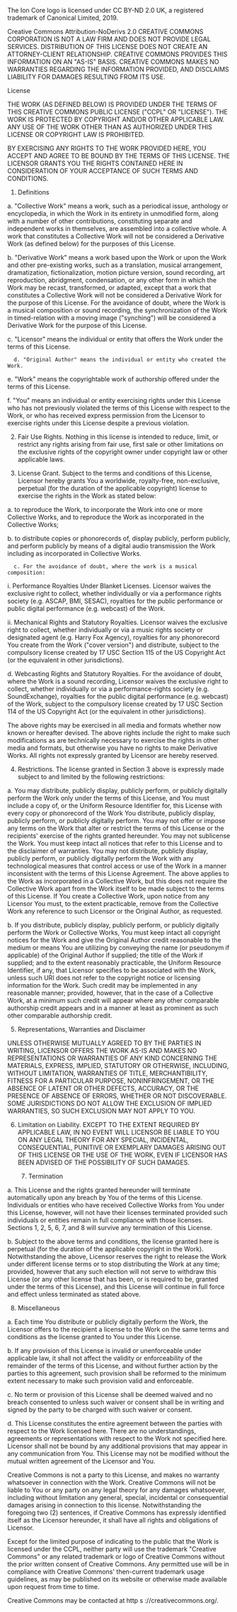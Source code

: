 The Ion Core logo is licensed under CC BY-ND 2.0 UK,
a registered trademark of Canonical Limited, 2019.

Creative Commons Attribution-NoDerivs 2.0 CREATIVE COMMONS CORPORATION IS
NOT A LAW FIRM AND DOES NOT PROVIDE LEGAL SERVICES. DISTRIBUTION OF THIS LICENSE
DOES NOT CREATE AN ATTORNEY-CLIENT RELATIONSHIP. CREATIVE COMMONS PROVIDES
THIS INFORMATION ON AN "AS-IS" BASIS. CREATIVE COMMONS MAKES NO WARRANTIES
REGARDING THE INFORMATION PROVIDED, AND DISCLAIMS LIABILITY FOR DAMAGES RESULTING
FROM ITS USE.

License

THE WORK (AS DEFINED BELOW) IS PROVIDED UNDER THE TERMS OF THIS CREATIVE COMMONS
PUBLIC LICENSE ("CCPL" OR "LICENSE"). THE WORK IS PROTECTED BY COPYRIGHT AND/OR
OTHER APPLICABLE LAW. ANY USE OF THE WORK OTHER THAN AS AUTHORIZED UNDER THIS
LICENSE OR COPYRIGHT LAW IS PROHIBITED.

BY EXERCISING ANY RIGHTS TO THE WORK PROVIDED HERE, YOU ACCEPT AND AGREE TO
BE BOUND BY THE TERMS OF THIS LICENSE. THE LICENSOR GRANTS YOU THE RIGHTS
CONTAINED HERE IN CONSIDERATION OF YOUR ACCEPTANCE OF SUCH TERMS AND CONDITIONS.

   1. Definitions

a. "Collective Work" means a work, such as a periodical issue, anthology or
encyclopedia, in which the Work in its entirety in unmodified form, along
with a number of other contributions, constituting separate and independent
works in themselves, are assembled into a collective whole. A work that constitutes
a Collective Work will not be considered a Derivative Work (as defined below)
for the purposes of this License.

b. "Derivative Work" means a work based upon the Work or upon the Work and
other pre-existing works, such as a translation, musical arrangement, dramatization,
fictionalization, motion picture version, sound recording, art reproduction,
abridgment, condensation, or any other form in which the Work may be recast,
transformed, or adapted, except that a work that constitutes a Collective
Work will not be considered a Derivative Work for the purpose of this License.
For the avoidance of doubt, where the Work is a musical composition or sound
recording, the synchronization of the Work in timed-relation with a moving
image ("synching") will be considered a Derivative Work for the purpose of
this License.

c. "Licensor" means the individual or entity that offers the Work under the
terms of this License.

      d. "Original Author" means the individual or entity who created the Work.

e. "Work" means the copyrightable work of authorship offered under the terms
of this License.

f. "You" means an individual or entity exercising rights under this License
who has not previously violated the terms of this License with respect to
the Work, or who has received express permission from the Licensor to exercise
rights under this License despite a previous violation.

2. Fair Use Rights. Nothing in this license is intended to reduce, limit,
or restrict any rights arising from fair use, first sale or other limitations
on the exclusive rights of the copyright owner under copyright law or other
applicable laws.

3. License Grant. Subject to the terms and conditions of this License, Licensor
hereby grants You a worldwide, royalty-free, non-exclusive, perpetual (for
the duration of the applicable copyright) license to exercise the rights in
the Work as stated below:

a. to reproduce the Work, to incorporate the Work into one or more Collective
Works, and to reproduce the Work as incorporated in the Collective Works;

b. to distribute copies or phonorecords of, display publicly, perform publicly,
and perform publicly by means of a digital audio transmission the Work including
as incorporated in Collective Works.

      c. For the avoidance of doubt, where the work is a musical composition:

i. Performance Royalties Under Blanket Licenses. Licensor waives the exclusive
right to collect, whether individually or via a performance rights society
(e.g. ASCAP, BMI, SESAC), royalties for the public performance or public digital
performance (e.g. webcast) of the Work.

ii. Mechanical Rights and Statutory Royalties. Licensor waives the exclusive
right to collect, whether individually or via a music rights society or designated
agent (e.g. Harry Fox Agency), royalties for any phonorecord You create from
the Work ("cover version") and distribute, subject to the compulsory license
created by 17 USC Section 115 of the US Copyright Act (or the equivalent in
other jurisdictions).

d. Webcasting Rights and Statutory Royalties. For the avoidance of doubt,
where the Work is a sound recording, Licensor waives the exclusive right to
collect, whether individually or via a performance-rights society (e.g. SoundExchange),
royalties for the public digital performance (e.g. webcast) of the Work, subject
to the compulsory license created by 17 USC Section 114 of the US Copyright
Act (or the equivalent in other jurisdictions).



The above rights may be exercised in all media and formats whether now known
or hereafter devised. The above rights include the right to make such modifications
as are technically necessary to exercise the rights in other media and formats,
but otherwise you have no rights to make Derivative Works. All rights not
expressly granted by Licensor are hereby reserved.

4. Restrictions. The license granted in Section 3 above is expressly made
subject to and limited by the following restrictions:

a. You may distribute, publicly display, publicly perform, or publicly digitally
perform the Work only under the terms of this License, and You must include
a copy of, or the Uniform Resource Identifier for, this License with every
copy or phonorecord of the Work You distribute, publicly display, publicly
perform, or publicly digitally perform. You may not offer or impose any terms
on the Work that alter or restrict the terms of this License or the recipients'
exercise of the rights granted hereunder. You may not sublicense the Work.
You must keep intact all notices that refer to this License and to the disclaimer
of warranties. You may not distribute, publicly display, publicly perform,
or publicly digitally perform the Work with any technological measures that
control access or use of the Work in a manner inconsistent with the terms
of this License Agreement. The above applies to the Work as incorporated in
a Collective Work, but this does not require the Collective Work apart from
the Work itself to be made subject to the terms of this License. If You create
a Collective Work, upon notice from any Licensor You must, to the extent practicable,
remove from the Collective Work any reference to such Licensor or the Original
Author, as requested.

b. If you distribute, publicly display, publicly perform, or publicly digitally
perform the Work or Collective Works, You must keep intact all copyright notices
for the Work and give the Original Author credit reasonable to the medium
or means You are utilizing by conveying the name (or pseudonym if applicable)
of the Original Author if supplied; the title of the Work if supplied; and
to the extent reasonably practicable, the Uniform Resource Identifier, if
any, that Licensor specifies to be associated with the Work, unless such URI
does not refer to the copyright notice or licensing information for the Work.
Such credit may be implemented in any reasonable manner; provided, however,
that in the case of a Collective Work, at a minimum such credit will appear
where any other comparable authorship credit appears and in a manner at least
as prominent as such other comparable authorship credit.

   5. Representations, Warranties and Disclaimer

UNLESS OTHERWISE MUTUALLY AGREED TO BY THE PARTIES IN WRITING, LICENSOR OFFERS
THE WORK AS-IS AND MAKES NO REPRESENTATIONS OR WARRANTIES OF ANY KIND CONCERNING
THE MATERIALS, EXPRESS, IMPLIED, STATUTORY OR OTHERWISE, INCLUDING, WITHOUT
LIMITATION, WARRANTIES OF TITLE, MERCHANTIBILITY, FITNESS FOR A PARTICULAR
PURPOSE, NONINFRINGEMENT, OR THE ABSENCE OF LATENT OR OTHER DEFECTS, ACCURACY,
OR THE PRESENCE OF ABSENCE OF ERRORS, WHETHER OR NOT DISCOVERABLE. SOME JURISDICTIONS
DO NOT ALLOW THE EXCLUSION OF IMPLIED WARRANTIES, SO SUCH EXCLUSION MAY NOT
APPLY TO YOU.

6. Limitation on Liability. EXCEPT TO THE EXTENT REQUIRED BY APPLICABLE LAW,
IN NO EVENT WILL LICENSOR BE LIABLE TO YOU ON ANY LEGAL THEORY FOR ANY SPECIAL,
INCIDENTAL, CONSEQUENTIAL, PUNITIVE OR EXEMPLARY DAMAGES ARISING OUT OF THIS
LICENSE OR THE USE OF THE WORK, EVEN IF LICENSOR HAS BEEN ADVISED OF THE POSSIBILITY
OF SUCH DAMAGES.

   7. Termination

a. This License and the rights granted hereunder will terminate automatically
upon any breach by You of the terms of this License. Individuals or entities
who have received Collective Works from You under this License, however, will
not have their licenses terminated provided such individuals or entities remain
in full compliance with those licenses. Sections 1, 2, 5, 6, 7, and 8 will
survive any termination of this License.

b. Subject to the above terms and conditions, the license granted here is
perpetual (for the duration of the applicable copyright in the Work). Notwithstanding
the above, Licensor reserves the right to release the Work under different
license terms or to stop distributing the Work at any time; provided, however
that any such election will not serve to withdraw this License (or any other
license that has been, or is required to be, granted under the terms of this
License), and this License will continue in full force and effect unless terminated
as stated above.

   8. Miscellaneous

a. Each time You distribute or publicly digitally perform the Work, the Licensor
offers to the recipient a license to the Work on the same terms and conditions
as the license granted to You under this License.

b. If any provision of this License is invalid or unenforceable under applicable
law, it shall not affect the validity or enforceability of the remainder of
the terms of this License, and without further action by the parties to this
agreement, such provision shall be reformed to the minimum extent necessary
to make such provision valid and enforceable.

c. No term or provision of this License shall be deemed waived and no breach
consented to unless such waiver or consent shall be in writing and signed
by the party to be charged with such waiver or consent.

d. This License constitutes the entire agreement between the parties with
respect to the Work licensed here. There are no understandings, agreements
or representations with respect to the Work not specified here. Licensor shall
not be bound by any additional provisions that may appear in any communication
from You. This License may not be modified without the mutual written agreement
of the Licensor and You.

Creative Commons is not a party to this License, and makes no warranty whatsoever
in connection with the Work. Creative Commons will not be liable to You or
any party on any legal theory for any damages whatsoever, including without
limitation any general, special, incidental or consequential damages arising
in connection to this license. Notwithstanding the foregoing two (2) sentences,
if Creative Commons has expressly identified itself as the Licensor hereunder,
it shall have all rights and obligations of Licensor.

Except for the limited purpose of indicating to the public that the Work is
licensed under the CCPL, neither party will use the trademark "Creative Commons"
or any related trademark or logo of Creative Commons without the prior written
consent of Creative Commons. Any permitted use will be in compliance with
Creative Commons' then-current trademark usage guidelines, as may be published
on its website or otherwise made available upon request from time to time.

Creative Commons may be contacted at http s ://creativecommons.org/.
